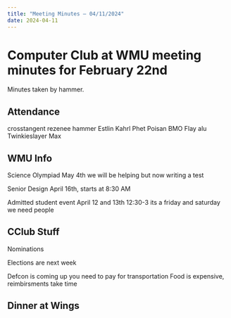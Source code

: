 ```yaml
---
title: "Meeting Minutes – 04/11/2024"
date: 2024-04-11
---
```

# Computer Club at WMU meeting minutes for February 22nd
Minutes taken by hammer. 

## Attendance
crosstangent
rezenee
hammer
Estlin
Kahrl
Phet
Poisan
BMO
Flay
alu
Twinkieslayer
Max

## WMU Info
Science Olympiad
    May 4th
    we will be helping but now writing a test 

Senior Design
    April 16th, starts at 8:30 AM

Admitted student event
    April 12 and 13th 12:30-3
    its a friday and saturday
    we need people

## CClub Stuff
Nominations

Elections are next week

Defcon is coming up
    you need to pay for transportation
    Food is expensive, reimbirsments take time

## Dinner at Wings

